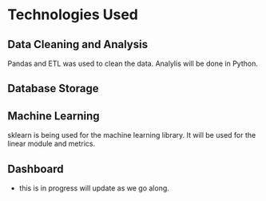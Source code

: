 # Technologies Used
## Data Cleaning and Analysis
Pandas and ETL was used to clean the data. Analylis will be done in Python.

## Database Storage


## Machine Learning
sklearn is being used for the machine learning library. It will be used for the linear module and metrics.

## Dashboard


* this is in progress will update as we go along.
